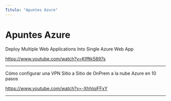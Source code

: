 ```yaml
---
Titulo: "Apuntes Azure"
---
```


# Apuntes Azure


Deploy Multiple Web Applications Into Single Azure Web App

https://www.youtube.com/watch?v=KIfftk5897s

___

Cómo configurar una VPN Sitio a Sitio de OnPrem a la nube Azure en 10 pasos

https://www.youtube.com/watch?v=-XhhlojFFxY

___


